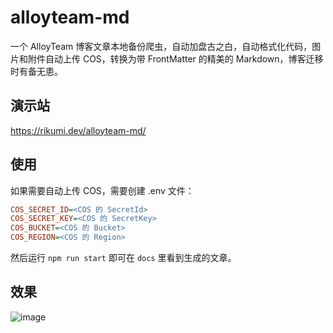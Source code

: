 # alloyteam-md

一个 AlloyTeam 博客文章本地备份爬虫，自动加盘古之白，自动格式化代码，图片和附件自动上传 COS，转换为带 FrontMatter 的精美的 Markdown，博客迁移时有备无患。

## 演示站

https://rikumi.dev/alloyteam-md/

## 使用

如果需要自动上传 COS，需要创建 .env 文件：

```ini
COS_SECRET_ID=<COS 的 SecretId>
COS_SECRET_KEY=<COS 的 SecretKey>
COS_BUCKET=<COS 的 Bucket>
COS_REGION=<COS 的 Region>
```

然后运行 `npm run start` 即可在 `docs` 里看到生成的文章。

## 效果

![image](https://user-images.githubusercontent.com/5051300/90339708-16d9b680-e025-11ea-9df8-4af58bba4daa.png)
